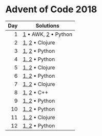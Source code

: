 # Advent of Code 2018

|  Day | Solutions                                 |
| ---: | ---------------------------------------   |
|    1 | [1](01.1.sh) • AWK, [2](01.2.py) • Python |
|    2 | [1](02.1.clj), [2](02.1.clj) • Clojure    |
|    3 | [1](03.1.py), [2](03.2.py) • Python       |
|    4 | [1, 2](04.py) • Python                    |
|    5 | [1, 2](05.clj) • Clojure                  |
|    6 | [1, 2](06.py) • Python                    |
|    7 | [1, 2](07.clj) • Clojure                  |
|    8 | [1](08.1.cpp), [2](08.2.cpp) • C++        |
|    9 | [1, 2](09.py) • Python                    |
|   10 | [1, 2](10.py) • Python                    |
|   11 | [1, 2](11.clj) • Clojure                  |
|   12 | [1, 2](12.py) • Python                    |
